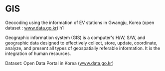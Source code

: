 # GIS
Geocoding using the information of EV stations in Gwangju, Korea (open dataset : www.data.go.kr) h1

Geographic information system (GIS) is a computer's H/W, S/W, and geographic data designed to effectively collect, store, update, coordinate, analyze, and present all types of geospatially referable information. It is the integration of human resources.

Dataset: Open Data Portal in Korea (www.data.go.kr)
